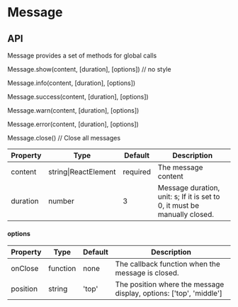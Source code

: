# Message

<example />

## API 
Message provides a set of methods for global calls

Message.show(content, \[duration], \[options]) // no style

Message.info(content, \[duration], \[options])

Message.success(content, \[duration], \[options])

Message.warn(content, \[duration], \[options])

Message.error(content, \[duration], \[options])

Message.close() // Close all messages

| Property | Type | Default | Description |
| --- | --- | --- | --- |
| content | string\|ReactElement | required | The message content |
| duration | number | 3 | Message duration, unit: s; If it is set to 0, it must be manually closed. |


#### options

| Property | Type | Default | Description |
| --- | --- | --- | --- |
| onClose | function | none | The callback function when the message is closed. |
| position | string | 'top' | The position where the message display, options: \['top', 'middle'] |